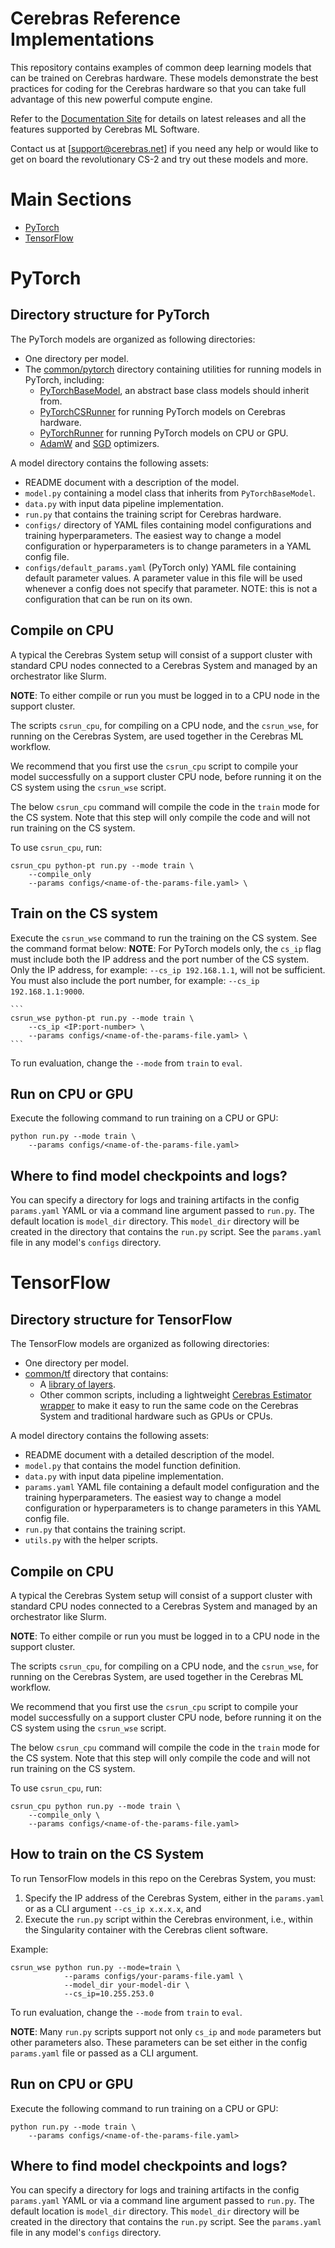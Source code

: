 # Cerebras Reference Implementations

This repository contains examples of common deep learning models that can be trained on Cerebras hardware. These models demonstrate the best practices for coding for the Cerebras hardware so that you can take full advantage of this new powerful compute engine.

Refer to the [Documentation Site](https://docs.cerebras.net/en/latest/) for details on latest releases and all the features supported by Cerebras ML Software.

Contact us at [support@cerebras.net] if you need any help or would like to get on board the revolutionary CS-2 and try out these models and more.

# Main Sections

- [PyTorch](#pytorch)
- [TensorFlow](#tensorflow)

# PyTorch

## Directory structure for PyTorch

The PyTorch models are organized as following directories:

- One directory per model.
- The [common/pytorch](common/pytorch) directory containing utilities for running models in PyTorch, including:
  - [PyTorchBaseModel](common/pytorch/PyTorchBaseModel.py#L23), an abstract base class models should inherit from.
  - [PyTorchCSRunner](common/pytorch/pytorch_cs_runner.py#L30) for running PyTorch models on Cerebras hardware.
  - [PyTorchRunner](common/pytorch/pytorch_runner.py#L25) for running PyTorch models on CPU or GPU.
  - [AdamW](common/pytorch/optim/AdamW.py#L21) and [SGD](common/pytorch/optim/SGD.py#L18) optimizers.

A model directory contains the following assets:

* README document with a description of the model.
* `model.py` containing a model class that inherits from `PyTorchBaseModel`.
* `data.py` with input data pipeline implementation.
* `run.py` that contains the training script for Cerebras hardware.
* `configs/` directory of YAML files containing model configurations and training hyperparameters. The easiest way to change a model configuration or hyperparameters is to change parameters in a YAML config file.
* `configs/default_params.yaml` (PyTorch only) YAML file containing default parameter values. A parameter value in this file will be used whenever a config does not specify that parameter. NOTE: this is not a configuration that can be run on its own.

## Compile on CPU

A typical the Cerebras System setup will consist of a support cluster with standard CPU nodes connected to a Cerebras System and managed by an orchestrator like Slurm.

**NOTE**: To either compile or run you must be logged in to a CPU node in the support cluster.

The scripts `csrun_cpu`, for compiling on a CPU node, and the `csrun_wse`, for running on the Cerebras System, are used together in the Cerebras ML workflow.

We recommend that you first use the `csrun_cpu` script to compile your model successfully on a support cluster CPU node, before running it on the CS system using the `csrun_wse` script.

The below ``csrun_cpu`` command will compile the code in the `train` mode for the CS system. Note that this step will only compile the code and will not run training on the CS system.

To use `csrun_cpu`, run:

```
csrun_cpu python-pt run.py --mode train \
    --compile_only
    --params configs/<name-of-the-params-file.yaml> \
```


## Train on the CS system

Execute the `csrun_wse` command to run the training on the CS system. See the command format below:
    **NOTE**: For PyTorch models only, the `cs_ip` flag must include both the IP address and the port number of the CS system. Only the IP address, for example: `--cs_ip 192.168.1.1`, will not be sufficient. You must also include the port number, for example: `--cs_ip 192.168.1.1:9000`.

    ```
    csrun_wse python-pt run.py --mode train \
        --cs_ip <IP:port-number> \
        --params configs/<name-of-the-params-file.yaml> \
    ```

To run evaluation, change the `--mode` from `train` to `eval`.

## Run on CPU or GPU

Execute the following command to run training on a CPU or GPU:

```
python run.py --mode train \
    --params configs/<name-of-the-params-file.yaml>
```

## Where to find model checkpoints and logs?

You can specify a directory for logs and training artifacts in the config `params.yaml` YAML or via a command line argument passed to `run.py`. The default location is `model_dir` directory. This `model_dir` directory will be created in the directory that contains the `run.py` script. See the `params.yaml` file in any model's `configs` directory.  

# TensorFlow

## Directory structure for TensorFlow

The TensorFlow models are organized as following directories:

- One directory per model.
- [common/tf](common/tf) directory that contains:
  - A [library of layers](common/tf/layers).
  - Other common scripts, including a lightweight [Cerebras Estimator wrapper](common/tf/estimator) to make it easy to run the same code on the Cerebras System and traditional hardware such as GPUs or CPUs.

A model directory contains the following assets:

* README document with a detailed description of the model.
* `model.py` that contains the model function definition.
* `data.py` with input data pipeline implementation.
* `params.yaml` YAML file containing a default model configuration and the training hyperparameters. The easiest way to change a model configuration or hyperparameters is to change parameters in this YAML config file.
* `run.py` that contains the training script.
* `utils.py` with the helper scripts.

## Compile on CPU

A typical the Cerebras System setup will consist of a support cluster with standard CPU nodes connected to a Cerebras System and managed by an orchestrator like Slurm.

**NOTE**: To either compile or run you must be logged in to a CPU node in the support cluster.

The scripts `csrun_cpu`, for compiling on a CPU node, and the `csrun_wse`, for running on the Cerebras System, are used together in the Cerebras ML workflow.

We recommend that you first use the `csrun_cpu` script to compile your model successfully on a support cluster CPU node, before running it on the CS system using the `csrun_wse` script.

The below ``csrun_cpu`` command will compile the code in the `train` mode for the CS system. Note that this step will only compile the code and will not run training on the CS system.

To use `csrun_cpu`, run:

```
csrun_cpu python run.py --mode train \
    --compile_only \
    --params configs/<name-of-the-params-file.yaml>
```

## How to train on the CS System

To run TensorFlow models in this repo on the Cerebras System, you must:

1. Specify the IP address of the Cerebras System, either in the  `params.yaml` or as a CLI argument `--cs_ip x.x.x.x`, and
1. Execute the `run.py` script within the Cerebras environment, i.e., within the Singularity container with the Cerebras client software.

Example:

```
csrun_wse python run.py --mode=train \
            --params configs/your-params-file.yaml \
            --model_dir your-model-dir \
            --cs_ip=10.255.253.0
```

To run evaluation, change the `--mode` from `train` to `eval`.

**NOTE**: Many `run.py` scripts support not only `cs_ip` and `mode` parameters but other parameters also. These parameters can be set either in the config `params.yaml` file or passed as a CLI argument.

## Run on CPU or GPU

Execute the following command to run training on a CPU or GPU:

```
python run.py --mode train \
    --params configs/<name-of-the-params-file.yaml>
```

## Where to find model checkpoints and logs?

You can specify a directory for logs and training artifacts in the config `params.yaml` YAML or via a command line argument passed to `run.py`. The default location is `model_dir` directory. This `model_dir` directory will be created in the directory that contains the `run.py` script. See the `params.yaml` file in any model's `configs` directory.  
